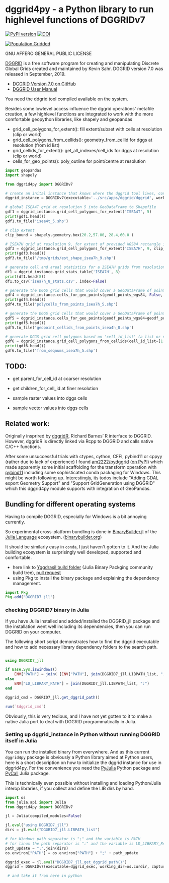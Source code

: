 # dggrid4py - a Python library to run highlevel functions of DGGRIDv7

[![PyPI version](https://badge.fury.io/py/dggrid4py.svg)](https://badge.fury.io/py/dggrid4py) [![DOI](https://zenodo.org/badge/295495597.svg)](https://zenodo.org/badge/latestdoi/295495597)

[![Population Gridded](day-04-hexa.png)](https://twitter.com/allixender/status/1324055326111485959)

GNU AFFERO GENERAL PUBLIC LICENSE

[DGGRID](https://www.discreteglobalgrids.org/software/) is a free software program for creating and manipulating Discrete Global Grids created and maintained by Kevin Sahr. DGGRID version 7.0 was released in September, 2019.

- [DGGRID Version 7.0 on GitHub](https://github.com/sahrk/DGGRID)
- [DGGRID User Manual](https://webpages.sou.edu/~sahrk/docs/dggridManualV70.pdf)


You need the ddgrid tool compiled available on the system.

Besides some lowlevel access influence the dggrid operations' metafile creation, a few highlevel functions are integrated to work with the more comfortable geopython libraries, like shapely and geopandas

- grid_cell_polygons_for_extent(): fill extent/subset with cells at resolution (clip or world)
- grid_cell_polygons_from_cellids(): geometry_from_cellid for dggs at resolution (from id list)
- grid_cellids_for_extent(): get_all_indexes/cell_ids for dggs at resolution (clip or world)
- cells_for_geo_points(): poly_outline for point/centre at resolution


```python
import geopandas
import shapely

from dggrid4py import DGGRIDv7

# create an inital instance that knows where the dggrid tool lives, configure temp workspace and log/stdout output
dggrid_instance = DGGRIDv7(executable='../src/apps/dggrid/dggrid', working_dir='/tmp/grids', capture_logs=False, silent=False)

# global ISEA4T grid at resolution 5 into GeoDataFrame to Shapefile
gdf1 = dggrid_instance.grid_cell_polygons_for_extent('ISEA4T', 5)
print(gdf1.head())
gdf1.to_file('isea4t_5.shp')

# clip extent
clip_bound = shapely.geometry.box(20.2,57.00, 28.4,60.0 )

# ISEA7H grid at resolution 9, for extent of provided WGS84 rectangle into GeoDataFrame to Shapefile
gdf3 = dggrid_instance.grid_cell_polygons_for_extent('ISEA7H', 9, clip_geom=est_bound)
print(gdf3.head())
gdf3.to_file('/tmp/grids/est_shape_isea7h_9.shp')

# generate cell and areal statistics for a ISEA7H grids from resolution 0 to 8 (return a pandas DataFrame)
df1 = dggrid_instance.grid_stats_table('ISEA7H', 8)
print(df1.head(8))
df1.to_csv('isea7h_8_stats.csv', index=False)

# generate the DGGS grid cells that would cover a GeoDataFrame of points, return Polygons with cell IDs as GeoDataFrame
gdf4 = dggrid_instance.cells_for_geo_points(geodf_points_wgs84, False, 'ISEA7H', 5)
print(gdf4.head())
gdf4.to_file('polycells_from_points_isea7h_5.shp')

# generate the DGGS grid cells that would cover a GeoDataFrame of points, return cell IDs added as column to the points GDF
gdf5 = dggrid_instance.cells_for_geo_points(geodf_points_wgs84=geodf_points_wgs84, cell_ids_only=True, dggs_type='ISEA4H', resolution=8)
print(gdf5.head())
gdf5.to_file('geopoint_cellids_from_points_isea4h_8.shp')

# generate DGGS grid cell polygons based on 'cell_id_list' (a list or np.array of provided cell_ids)
gdf6 = dggrid_instance.grid_cell_polygons_from_cellids(cell_id_list=[1, 4, 8], 'ISEA7H', 5)
print(gdf6.head())
gdf6.to_file('from_seqnums_isea7h_5.shp')

```

## TODO:

- get parent_for_cell_id at coarser resolution
- get children_for_cell_id at finer resolution

- sample raster values into dggs cells
- sample vector values into dggs cells

## Related work:

Originally insprired by [dggridR](https://github.com/r-barnes/dggridR), Richard Barnes’ R interface to DGGRID. However, dggridR is directly linked via Rcpp to DGGRID and calls native C/C++ functions.

After some unsuccessful trials with ctypes, cython, CFFI, pybind11 or cppyy (rather due to lack of experience) I found [am2222/pydggrid](https://github.com/am2222/pydggrid) ([on PyPI](https://pypi.org/project/pydggrid/)) which made apparently some initial scaffolding for the transform operation with [pybind11](https://pybind11.readthedocs.io/en/master/) including some sophisticated conda packaging for Windows. This might be worth following up. Interestingly, its todos include "Adding GDAL export Geometry Support" and "Support GridGeneration using DGGRID" which this dggrid4py module supports with integration of GeoPandas.


## Bundling for different operating systems

Having to compile DGGRID, especially for Windows is a bit annoying currently.

So experimental cross-platform bundling is done in [BinaryBuilder.jl](https://github.com/JuliaPackaging/BinaryBuilder.jl) of the [Julia Language](https://julialang.org) ecosystem. ([binarybuilder.org](https://binarybuilder.org/))

It should be similarly easy in `conda`, I just haven't gotten to it. And the Julia building ecosystem is surprisingly well developed, supported and comfortable.

- here link to [Yggdrasil build folder](https://github.com/JuliaPackaging/Yggdrasil/tree/master/D/DGGRID7) (Julia Binary Packging community build tree), [pull request](https://github.com/JuliaPackaging/Yggdrasil/pull/2457)
- using Pkg to install the binary package and explaining the dependency management.

```julia
import Pkg
Pkg.add("DGGRID7_jll")
```

### checking DGGRID7 binary in Julia

If you have Julia installed and added/installed the DGGRID_jll package and the installation went well including its dependencies, then you can run DGGRID on your computer.

The following short script demonstrates how to find the dggrid executable and how to add necessary library dependency folders to the search path.

```julia

using DGGRID7_jll

if Base.Sys.iswindows()
    ENV["PATH"] = join( [ENV["PATH"], join(DGGRID7_jll.LIBPATH_list, ";") ],  ";")
else
    ENV["LD_LIBRARY_PATH"] = join(DGGRID7_jll.LIBPATH_list, ":")
end

dggrid_cmd = DGGRID7_jll.get_dggrid_path()

run(`$dggrid_cmd`)
```

Obviously, this is very tedious, and I have not yet gotten to it to make a native Julia port to deal with DGGRID programmatically in Julia.

### Setting up dggrid_instance in Python without running DGGRID itself in Julia

You can run the installed binary from everywhere. And as this current `dggrid4py` package is obviously a Python library aimed at Python users, here is a short description on how to initialize the dggrid instance for use in dggrid4py. For the convenience you need the [PyJulia](https://github.com/JuliaPy/pyjulia) Python package and [PyCall](http://www.pycall.org/) Julia package.

This is technically even possible without installing and loading Python/Julia interop libraries, if you collect and define the LIB dirs by hand.

```Python
import os
from julia.api import Julia
from dggrid4py import DGGRIDv7

jl = Julia(compiled_modules=False)

jl.eval("using DGGRID7_jll")
dirs = jl.eval("DGGRID7_jll.LIBPATH_list")

# for Windows path separator is ";" and the variable is PATH
# for linux the path separator is ":" and the variable is LD_LIBRARY_PATH
path_update = ";".join(dirs)
os.environ["PATH"] = os.environ["PATH"] + ";" + path_update

dggrid_exec = jl.eval("DGGRID7_jll.get_dggrid_path()")
dggrid = DGGRIDv7(executable=dggrid_exec, working_dir=os.curdir, capture_logs=False, silent=False)

 # and take it from here in python
```
